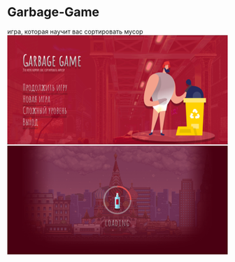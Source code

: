 # Garbage-Game
игра, которая научит вас сортировать мусор
![start screen](https://github.com/alterkate/Garbage-Game/blob/dev/client/public/screens/02_start.png?raw=true)
![start screen](https://github.com/alterkate/Garbage-Game/blob/dev/client/public/screens/03_loader.png?raw=true)
